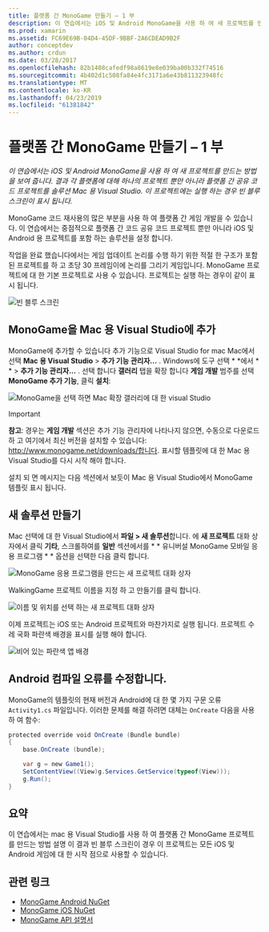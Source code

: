 ```yaml
---
title: 플랫폼 간 MonoGame 만들기 – 1 부
description: 이 연습에서는 iOS 및 Android MonoGame을 사용 하 여 새 프로젝트를 만드는 방법을 보여 줍니다. 결과 각 플랫폼에 대해 하나의 프로젝트 뿐만 아니라 플랫폼 간 공유 코드 프로젝트를 솔루션 Mac 용 Visual Studio. 이 프로젝트에는 실행 하는 경우 빈 블루 스크린이 표시 됩니다.
ms.prod: xamarin
ms.assetid: FC69E69B-04D4-45DF-9BBF-2A6CDEAD9B2F
author: conceptdev
ms.author: crdun
ms.date: 03/28/2017
ms.openlocfilehash: 82b1408cafedf98a8619e8e039ba00b332f74516
ms.sourcegitcommit: 4b402d1c508fa84e4fc3171a6e43b811323948fc
ms.translationtype: MT
ms.contentlocale: ko-KR
ms.lasthandoff: 04/23/2019
ms.locfileid: "61381842"
---
```

# <a name="part-1--creating-a-cross-platform-monogame"></a>플랫폼 간 MonoGame 만들기 – 1 부

_이 연습에서는 iOS 및 Android MonoGame을 사용 하 여 새 프로젝트를 만드는 방법을 보여 줍니다. 결과 각 플랫폼에 대해 하나의 프로젝트 뿐만 아니라 플랫폼 간 공유 코드 프로젝트를 솔루션 Mac 용 Visual Studio. 이 프로젝트에는 실행 하는 경우 빈 블루 스크린이 표시 됩니다._

MonoGame 코드 재사용의 많은 부분을 사용 하 여 플랫폼 간 게임 개발을 수 있습니다. 이 연습에서는 중점적으로 플랫폼 간 코드 공유 코드 프로젝트 뿐만 아니라 iOS 및 Android 용 프로젝트를 포함 하는 솔루션을 설정 합니다.

작업을 완료 했습니다에서는 게임 업데이트 논리를 수행 하기 위한 적절 한 구조가 포함 된 프로젝트를 하 고 초당 30 프레임이에 논리를 그리기 게임입니다. MonoGame 프로젝트에 대 한 기본 프로젝트로 사용 수 있습니다. 프로젝트는 실행 하는 경우이 같이 표시 됩니다.

![빈 블루 스크린](part1-images/image1.png)

## <a name="adding-monogame-to-visual-studio-for-mac"></a>MonoGame을 Mac 용 Visual Studio에 추가

MonoGame에 추가할 수 있습니다 추가 기능으로 Visual Studio for mac Mac에서 선택 **Mac 용 Visual Studio** > **추가 기능 관리자...**  . Windows에 도구 선택 * *에서 * * > **추가 기능 관리자...**  . 선택 합니다 **갤러리** 탭을 확장 합니다 **게임 개발** 범주를 선택 **MonoGame 추가 기능**, 클릭 **설치**:

![MonoGame을 선택 하면 Mac 확장 갤러리에 대 한 visual Studio](part1-images/image2.png)

> [!IMPORTANT]
> **참고**: 경우는 **게임 개발** 섹션은 추가 기능 관리자에 나타나지 않으면, 수동으로 다운로드 하 고 여기에서 최신 버전을 설치할 수 있습니다: http://www.monogame.net/downloads/합니다. 표시할 템플릿에 대 한 Mac 용 Visual Studio를 다시 시작 해야 합니다.

설치 되 면 메시지는 다음 섹션에서 보듯이 Mac 용 Visual Studio에서 MonoGame 템플릿 표시 됩니다.

## <a name="creating-a-new-solution"></a>새 솔루션 만들기

Mac 선택에 대 한 Visual Studio에서 **파일 > 새 솔루션**합니다. 에 **새 프로젝트** 대화 상자에서 클릭 **기타**, 스크롤하여를 **일반** 섹션에서를 * * 유니버설 MonoGame 모바일 응용 프로그램 * * 옵션을 선택한 다음 클릭 합니다.

![MonoGame 응용 프로그램을 만드는 새 프로젝트 대화 상자](part1-images/image3.png)

WalkingGame 프로젝트 이름을 지정 하 고 만들기를 클릭 합니다.

![이름 및 위치를 선택 하는 새 프로젝트 대화 상자](part1-images/image4.png)

이제 프로젝트는 iOS 또는 Android 프로젝트와 마찬가지로 실행 됩니다. 프로젝트 수레 국화 파란색 배경을 표시를 실행 해야 합니다.

![비어 있는 파란색 앱 배경](part1-images/image5.png)

## <a name="fixing-android-compile-errors"></a>Android 컴파일 오류를 수정합니다.

MonoGame의 템플릿의 현재 버전과 Android에 대 한 몇 가지 구문 오류 `Activity1.cs` 파일입니다. 이러한 문제를 해결 하려면 대체는 `OnCreate` 다음을 사용 하 여 함수:

```csharp
protected override void OnCreate (Bundle bundle)
{
    base.OnCreate (bundle);

    var g = new Game1();
    SetContentView((View)g.Services.GetService(typeof(View)));
    g.Run();
}
```

## <a name="summary"></a>요약

이 연습에서는 mac 용 Visual Studio를 사용 하 여 플랫폼 간 MonoGame 프로젝트를 만드는 방법 설명 이 결과 빈 블루 스크린이 경우 이 프로젝트는 모든 iOS 및 Android 게임에 대 한 시작 점으로 사용할 수 있습니다.

## <a name="related-links"></a>관련 링크

- [MonoGame Android NuGet](https://www.nuget.org/packages/MonoGame.Framework.Android/)
- [MonoGame iOS NuGet](https://www.nuget.org/packages/MonoGame.Framework.iOS/)
- [MonoGame API 설명서](http://www.monogame.net/documentation/?page=main)
